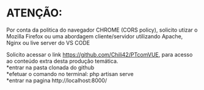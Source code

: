 # ATENÇÃO: 
<p>Por conta da politica do navegador CHROME (CORS policy), solicito utizar o Mozilla Firefox ou uma abordagem cliente/servidor
utilizando Apache, Nginx ou live server do VS CODE</p>

Solicito acessar o link https://github.com/Chili42/PTcomVUE, para acesso ao conteúdo extra desta produção temática.<br>
*entrar na pasta clonada do github<br>
*efetuar o comando no terminal: php artisan serve<br>
*entrar na pagina http://localhost:8000/<br>

